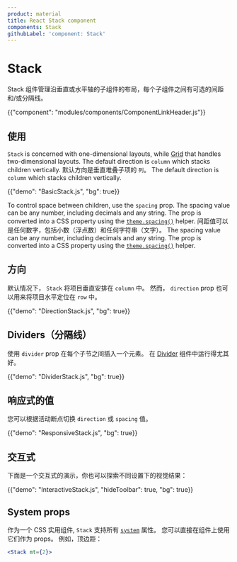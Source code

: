 ```yaml
---
product: material
title: React Stack component
components: Stack
githubLabel: 'component: Stack'
---
```


# Stack

<p class="description">Stack 组件管理沿垂直或水平轴的子组件的布局，每个子组件之间有可选的间距和/或分隔线。</p>

{{"component": "modules/components/ComponentLinkHeader.js"}}

## 使用

`Stack` is concerned with one-dimensional layouts, while [Grid](/components/grid/) that handles two-dimensional layouts. The default direction is `column` which stacks children vertically. 默认方向是垂直堆叠子项的 `列`。 The default direction is `column` which stacks children vertically.

{{"demo": "BasicStack.js", "bg": true}}

To control space between children, use the `spacing` prop. The spacing value can be any number, including decimals and any string. The prop is converted into a CSS property using the [`theme.spacing()`](/customization/spacing/) helper. 间距值可以是任何数字，包括小数（浮点数）和任何字符串（文字）。 The spacing value can be any number, including decimals and any string. The prop is converted into a CSS property using the [`theme.spacing()`](/customization/spacing/) helper.

## 方向

默认情况下， `Stack` 将项目垂直安排在 `column` 中。 然而， `direction` prop 也可以用来将项目水平定位在 `row` 中。

{{"demo": "DirectionStack.js", "bg": true}}

## Dividers（分隔线）

使用 `divider` prop 在每个子节之间插入一个元素。 在 [Divider](/components/dividers/) 组件中运行得尤其好。

{{"demo": "DividerStack.js", "bg": true}}

## 响应式的值

您可以根据活动断点切换 `direction` 或 `spacing` 值。

{{"demo": "ResponsiveStack.js", "bg": true}}

## 交互式

下面是一个交互式的演示，你也可以探索不同设置下的视觉结果：

{{"demo": "InteractiveStack.js", "hideToolbar": true, "bg": true}}

## System props

作为一个 CSS 实用组件, `Stack` 支持所有 [`system`](/system/properties/) 属性。 您可以直接在组件上使用它们作为 props。 例如，顶边距：

```jsx
<Stack mt={2}>
```
